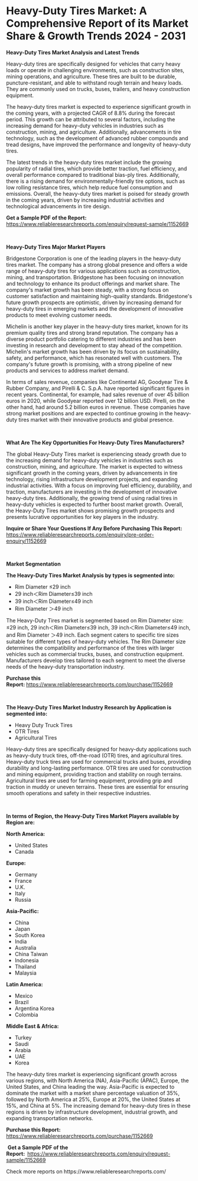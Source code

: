 <p><h1>Heavy-Duty Tires Market: A Comprehensive Report of its Market Share & Growth Trends 2024 - 2031</h1></p><p><strong>Heavy-Duty Tires Market Analysis and Latest Trends</strong></p>
<p><p>Heavy-duty tires are specifically designed for vehicles that carry heavy loads or operate in challenging environments, such as construction sites, mining operations, and agriculture. These tires are built to be durable, puncture-resistant, and able to withstand rough terrain and heavy loads. They are commonly used on trucks, buses, trailers, and heavy construction equipment.</p><p>The heavy-duty tires market is expected to experience significant growth in the coming years, with a projected CAGR of 8.8% during the forecast period. This growth can be attributed to several factors, including the increasing demand for heavy-duty vehicles in industries such as construction, mining, and agriculture. Additionally, advancements in tire technology, such as the development of advanced rubber compounds and tread designs, have improved the performance and longevity of heavy-duty tires.</p><p>The latest trends in the heavy-duty tires market include the growing popularity of radial tires, which provide better traction, fuel efficiency, and overall performance compared to traditional bias-ply tires. Additionally, there is a rising demand for environmentally-friendly tire options, such as low rolling resistance tires, which help reduce fuel consumption and emissions. Overall, the heavy-duty tires market is poised for steady growth in the coming years, driven by increasing industrial activities and technological advancements in tire design.</p></p>
<p><strong>Get a Sample PDF of the Report:&nbsp;</strong> <a href="https://www.reliableresearchreports.com/enquiry/request-sample/1152669">https://www.reliableresearchreports.com/enquiry/request-sample/1152669</a></p>
<p>&nbsp;</p>
<p><strong>Heavy-Duty Tires Major Market Players</strong></p>
<p><p>Bridgestone Corporation is one of the leading players in the heavy-duty tires market. The company has a strong global presence and offers a wide range of heavy-duty tires for various applications such as construction, mining, and transportation. Bridgestone has been focusing on innovation and technology to enhance its product offerings and market share. The company's market growth has been steady, with a strong focus on customer satisfaction and maintaining high-quality standards. Bridgestone's future growth prospects are optimistic, driven by increasing demand for heavy-duty tires in emerging markets and the development of innovative products to meet evolving customer needs.</p><p>Michelin is another key player in the heavy-duty tires market, known for its premium quality tires and strong brand reputation. The company has a diverse product portfolio catering to different industries and has been investing in research and development to stay ahead of the competition. Michelin's market growth has been driven by its focus on sustainability, safety, and performance, which has resonated well with customers. The company's future growth is promising, with a strong pipeline of new products and services to address market demand.</p><p>In terms of sales revenue, companies like Continental AG, Goodyear Tire & Rubber Company, and Pirelli & C. S.p.A. have reported significant figures in recent years. Continental, for example, had sales revenue of over 45 billion euros in 2020, while Goodyear reported over 12 billion USD. Pirelli, on the other hand, had around 5.2 billion euros in revenue. These companies have strong market positions and are expected to continue growing in the heavy-duty tires market with their innovative products and global presence.</p></p>
<p>&nbsp;</p>
<p><strong>What Are The Key Opportunities For Heavy-Duty Tires Manufacturers?</strong></p>
<p><p>The global Heavy-Duty Tires market is experiencing steady growth due to the increasing demand for heavy-duty vehicles in industries such as construction, mining, and agriculture. The market is expected to witness significant growth in the coming years, driven by advancements in tire technology, rising infrastructure development projects, and expanding industrial activities. With a focus on improving fuel efficiency, durability, and traction, manufacturers are investing in the development of innovative heavy-duty tires. Additionally, the growing trend of using radial tires in heavy-duty vehicles is expected to further boost market growth. Overall, the Heavy-Duty Tires market shows promising growth prospects and presents lucrative opportunities for key players in the industry.</p></p>
<p><strong>Inquire or Share Your Questions If Any Before Purchasing This Report:</strong> <a href="https://www.reliableresearchreports.com/enquiry/pre-order-enquiry/1152669">https://www.reliableresearchreports.com/enquiry/pre-order-enquiry/1152669</a></p>
<p>&nbsp;</p>
<p><strong>Market Segmentation</strong></p>
<p><strong>The Heavy-Duty Tires Market Analysis by types is segmented into:</strong></p>
<p><ul><li>Rim Diameter ≤29 inch</li><li>29 inch＜Rim Diameter≤39 inch</li><li>39 inch＜Rim Diameter≤49 inch</li><li>Rim Diameter ＞49 inch</li></ul></p>
<p><p>The Heavy-Duty Tires market is segmented based on Rim Diameter size: ≤29 inch, 29 inch＜Rim Diameter≤39 inch, 39 inch＜Rim Diameter≤49 inch, and Rim Diameter ＞49 inch. Each segment caters to specific tire sizes suitable for different types of heavy-duty vehicles. The Rim Diameter size determines the compatibility and performance of the tires with larger vehicles such as commercial trucks, buses, and construction equipment. Manufacturers develop tires tailored to each segment to meet the diverse needs of the heavy-duty transportation industry.</p></p>
<p><strong>Purchase this Report:&nbsp;</strong><a href="https://www.reliableresearchreports.com/purchase/1152669">https://www.reliableresearchreports.com/purchase/1152669</a></p>
<p>&nbsp;</p>
<p><strong>The Heavy-Duty Tires Market Industry Research by Application is segmented into:</strong></p>
<p><ul><li>Heavy Duty Truck Tires</li><li>OTR Tires</li><li>Agricultural Tires</li></ul></p>
<p><p>Heavy-duty tires are specifically designed for heavy-duty applications such as heavy-duty truck tires, off-the-road (OTR) tires, and agricultural tires. Heavy-duty truck tires are used for commercial trucks and buses, providing durability and long-lasting performance. OTR tires are used for construction and mining equipment, providing traction and stability on rough terrains. Agricultural tires are used for farming equipment, providing grip and traction in muddy or uneven terrains. These tires are essential for ensuring smooth operations and safety in their respective industries.</p></p>
<p>&nbsp;</p>
<p><strong>In terms of Region, the Heavy-Duty Tires Market Players available by Region are:</strong></p>
<p>
    <p> <strong> North America: </strong>
        <ul>
            <li>United States</li>
            <li>Canada</li>
        </ul>
        </p> 
    <p> <strong> Europe: </strong>
        <ul>
            <li>Germany</li>
            <li>France</li>
            <li>U.K.</li>
            <li>Italy</li>
            <li>Russia</li>
        </ul>
        </p> 
    <p> <strong> Asia-Pacific: </strong>
        <ul>
            <li>China</li>
            <li>Japan</li>
            <li>South Korea</li>
            <li>India</li>
            <li>Australia</li>
            <li>China Taiwan</li>
            <li>Indonesia</li>
            <li>Thailand</li>
            <li>Malaysia</li>
        </ul>
        </p> 
    <p> <strong> Latin America: </strong>
        <ul>
            <li>Mexico</li>
            <li>Brazil</li>
            <li>Argentina Korea</li>
            <li>Colombia</li>
        </ul>
        </p> 
    <p> <strong> Middle East & Africa: </strong>
        <ul>
            <li>Turkey</li>
            <li>Saudi</li>
            <li>Arabia</li>
            <li>UAE</li>
            <li>Korea</li>
        </ul>
    </p>
    </p>
<p><p>The heavy-duty tires market is experiencing significant growth across various regions, with North America (NA), Asia-Pacific (APAC), Europe, the United States, and China leading the way. Asia-Pacific is expected to dominate the market with a market share percentage valuation of 35%, followed by North America at 25%, Europe at 20%, the United States at 15%, and China at 5%. The increasing demand for heavy-duty tires in these regions is driven by infrastructure development, industrial growth, and expanding transportation networks.</p></p>
<p><strong>Purchase this Report: </strong><a href="https://www.reliableresearchreports.com/purchase/1152669">https://www.reliableresearchreports.com/purchase/1152669</a></p>
<p>&nbsp;<strong>Get a Sample PDF of the Report:&nbsp;&nbsp;</strong><a href="https://www.reliableresearchreports.com/enquiry/request-sample/1152669">https://www.reliableresearchreports.com/enquiry/request-sample/1152669</a></p>
<p><strong></strong></p>
<p>Check more reports on https://www.reliableresearchreports.com/</p>